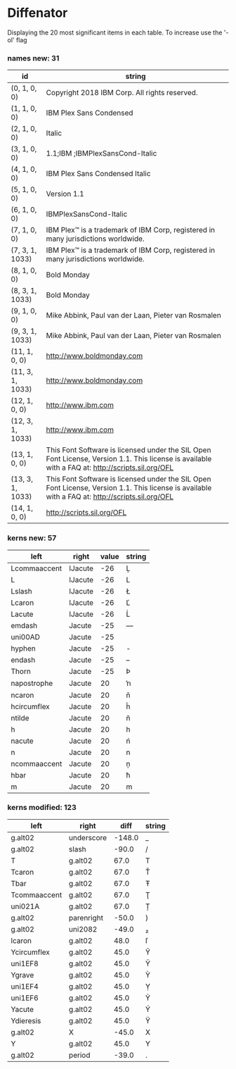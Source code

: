 # Diffenator

Displaying the 20 most significant items in each table. To increase use the '-ol' flag


### names new: 31

id | string
--- | --- | 
(0, 1, 0, 0) | Copyright 2018 IBM Corp. All rights reserved.
(1, 1, 0, 0) | IBM Plex Sans Condensed
(2, 1, 0, 0) | Italic
(3, 1, 0, 0) | 1.1;IBM ;IBMPlexSansCond-Italic
(4, 1, 0, 0) | IBM Plex Sans Condensed Italic
(5, 1, 0, 0) | Version 1.1
(6, 1, 0, 0) | IBMPlexSansCond-Italic
(7, 1, 0, 0) | IBM Plex™ is a trademark of IBM Corp, registered in many jurisdictions worldwide.
(7, 3, 1, 1033) | IBM Plex™ is a trademark of IBM Corp, registered in many jurisdictions worldwide.
(8, 1, 0, 0) | Bold Monday
(8, 3, 1, 1033) | Bold Monday
(9, 1, 0, 0) | Mike Abbink, Paul van der Laan, Pieter van Rosmalen
(9, 3, 1, 1033) | Mike Abbink, Paul van der Laan, Pieter van Rosmalen
(11, 1, 0, 0) | http://www.boldmonday.com
(11, 3, 1, 1033) | http://www.boldmonday.com
(12, 1, 0, 0) | http://www.ibm.com
(12, 3, 1, 1033) | http://www.ibm.com
(13, 1, 0, 0) | This Font Software is licensed under the SIL Open Font License, Version 1.1. This license is available with a FAQ at: http://scripts.sil.org/OFL
(13, 3, 1, 1033) | This Font Software is licensed under the SIL Open Font License, Version 1.1. This license is available with a FAQ at: http://scripts.sil.org/OFL
(14, 1, 0, 0) | http://scripts.sil.org/OFL

### kerns new: 57

left | right | value | string
--- | --- | --- | --- | 
Lcommaaccent | IJacute | -26 | Ļ
L | IJacute | -26 | L
Lslash | IJacute | -26 | Ł
Lcaron | IJacute | -26 | Ľ
Lacute | IJacute | -26 | Ĺ
emdash | Jacute | -25 | —
uni00AD | Jacute | -25 | ­
hyphen | Jacute | -25 | -
endash | Jacute | -25 | –
Thorn | Jacute | -25 | Þ
napostrophe | Jacute | 20 | ŉ
ncaron | Jacute | 20 | ň
hcircumflex | Jacute | 20 | ĥ
ntilde | Jacute | 20 | ñ
h | Jacute | 20 | h
nacute | Jacute | 20 | ń
n | Jacute | 20 | n
ncommaaccent | Jacute | 20 | ņ
hbar | Jacute | 20 | ħ
m | Jacute | 20 | m

### kerns modified: 123

left | right | diff | string
--- | --- | --- | --- | 
g.alt02 | underscore | -148.0 | _
g.alt02 | slash | -90.0 | /
T | g.alt02 | 67.0 | T
Tcaron | g.alt02 | 67.0 | Ť
Tbar | g.alt02 | 67.0 | Ŧ
Tcommaaccent | g.alt02 | 67.0 | Ţ
uni021A | g.alt02 | 67.0 | Ț
g.alt02 | parenright | -50.0 | )
g.alt02 | uni2082 | -49.0 | ₂
lcaron | g.alt02 | 48.0 | ľ
Ycircumflex | g.alt02 | 45.0 | Ŷ
uni1EF8 | g.alt02 | 45.0 | Ỹ
Ygrave | g.alt02 | 45.0 | Ỳ
uni1EF4 | g.alt02 | 45.0 | Ỵ
uni1EF6 | g.alt02 | 45.0 | Ỷ
Yacute | g.alt02 | 45.0 | Ý
Ydieresis | g.alt02 | 45.0 | Ÿ
g.alt02 | X | -45.0 | X
Y | g.alt02 | 45.0 | Y
g.alt02 | period | -39.0 | .